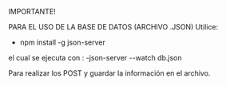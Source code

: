 IMPORTANTE! 

PARA EL USO DE LA BASE DE DATOS (ARCHIVO .JSON)
Utilice: 
- npm install -g json-server
   
el cual se ejecuta con : 
-json-server --watch db.json

Para realizar los POST y guardar la información en el archivo.
